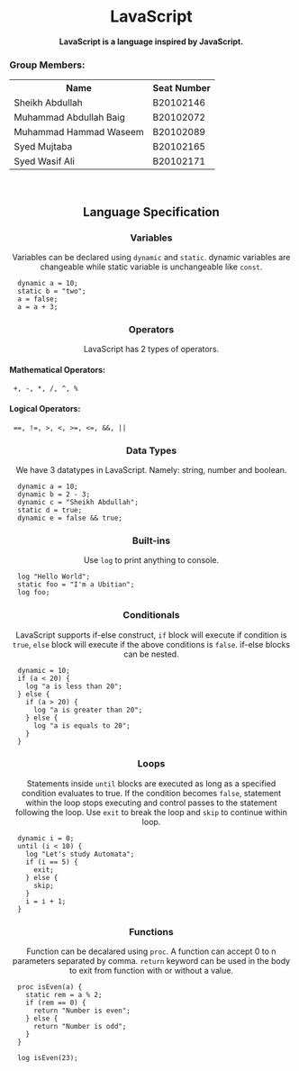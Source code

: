 <h1 align="center">LavaScript</h1>
<p align="center">
  <b>LavaScript is a language inspired by JavaScript.</b>
</p>

<h3>Group Members:</h3>
<table align="center">
  <tr>
    <th>Name</th>
    <th>Seat Number</th>
  </tr>
  <tr>
    <td>Sheikh Abdullah</td>
    <td>B20102146</td>
  </tr>
  <tr>
    <td>Muhammad Abdullah Baig</td>
    <td>B20102072</td>
  </tr>
  <tr>
    <td>Muhammad Hammad Waseem</td>
    <td>B20102089</td>
  </tr>
  <tr>
    <td>Syed Mujtaba</td>
    <td>B20102165</td>
  </tr>
  <tr>
    <td>Syed Wasif Ali</td>
    <td>B20102171</td>
  </tr>
</table>

<br>
<h2 align="center">Language Specification</h2>

<h3 align="center">Variables</h3>
<p align="center">Variables can be declared using <code>dynamic</code> and <code>static</code>.
dynamic variables are changeable while static variable is unchangeable like <code>const</code>.</p>

```
  dynamic a = 10;
  static b = "two";
  a = false;
  a = a + 3;
```

<h3 align="center">Operators</h3>
<p align="center">LavaScript has 2 types of operators.</p>
  <h4>Mathematical Operators:</h4>
  <code> +, -, *, /, ^, %</code>
  <h4>Logical Operators:</h4>
  <code> ==, !=, >, <, >=, <=, &&, ||</code>

<h3 align="center">Data Types</h3>
<p align="center">We have 3 datatypes in LavaScript. Namely: string, number and boolean.</p>

```
  dynamic a = 10;
  dynamic b = 2 - 3;
  dynamic c = "Sheikh Abdullah";
  static d = true;
  dynamic e = false && true;
```

<h3 align="center">Built-ins</h3>
<p align="center">Use <code>log</code> to print anything to console.</p>

```
  log "Hello World";
  static foo = "I'm a Ubitian";
  log foo;
```
<h3 align="center">Conditionals</h3>
<p align="center">LavaScript supports if-else construct, <code>if</code> block will execute if condition is <code>true</code>, <code>else</code> block will execute if the above conditions is <code>false</code>. if-else blocks can be nested.

```
  dynamic = 10;
  if (a < 20) {
    log "a is less than 20";
  } else {
    if (a > 20) {
      log "a is greater than 20";
    } else {
      log "a is equals to 20";
    }
  }
```

<h3 align="center">Loops</h3>
<p align="center">Statements inside <code>until</code> blocks are executed as long as a specified condition evaluates to true. If the condition becomes <code>false</code>, statement within the loop stops executing and control passes to the statement following the loop. Use <code>exit</code> to break the loop and <code className="language-cpp">skip</code> to continue within loop.</p>


```
  dynamic i = 0;
  until (i < 10) {
    log "Let's study Automata";
    if (i == 5) {
      exit;
    } else {
      skip;
    }
    i = i + 1;
  }
```

<h3 align="center">Functions</h3>
<p align="center">Function can be decalared using <code>proc</code>. A function can accept 0 to n parameters separated by comma. <code>return</code> keyword can be used in the body to exit from function with or without a value.</p>

```
  proc isEven(a) {
    static rem = a % 2;
    if (rem == 0) {
      return "Number is even";
    } else {
      return "Number is odd";
    }
  }

  log isEven(23);
```